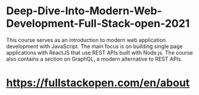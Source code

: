 # Deep-Dive-Into-Modern-Web-Development-Full-Stack-open-2021
This course serves as an introduction to modern web application development with JavaScript. The main focus is on building single page applications with ReactJS that use REST APIs built with Node.js. The course also contains a section on GraphQL, a modern alternative to REST APIs.
# https://fullstackopen.com/en/about
